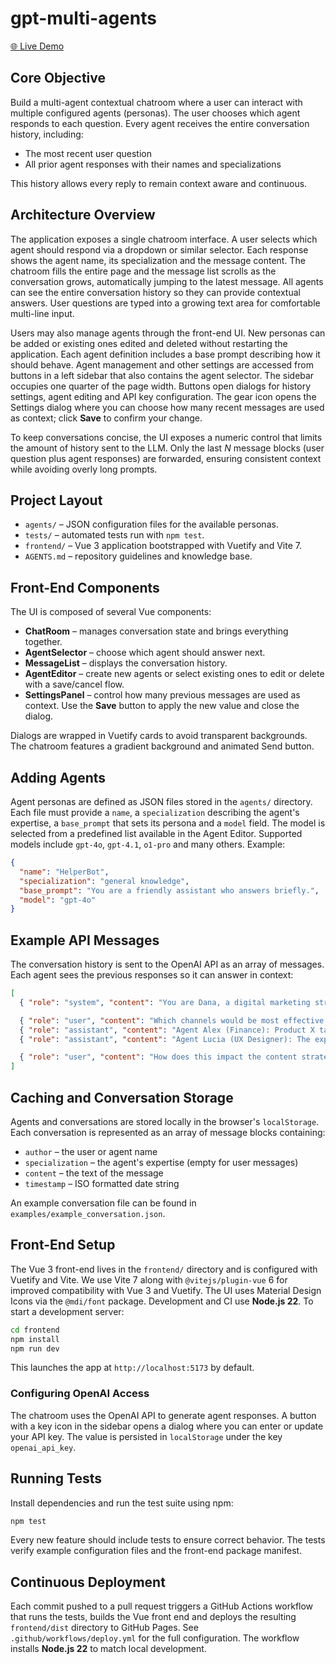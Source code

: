 # gpt-multi-agents

[🌐 Live Demo](https://joaomede.github.io/gpt-multi-agents/)

## Core Objective

Build a multi-agent contextual chatroom where a user can interact with multiple configured agents (personas). The user chooses which agent responds to each question. Every agent receives the entire conversation history, including:

- The most recent user question
- All prior agent responses with their names and specializations

This history allows every reply to remain context aware and continuous.

## Architecture Overview

The application exposes a single chatroom interface. A user selects which agent
should respond via a dropdown or similar selector. Each response shows the
agent name, its specialization and the message content. The chatroom fills the
entire page and the message list scrolls as the conversation grows, automatically
jumping to the latest message. All agents can see the
entire conversation history so they can provide contextual answers. User
questions are typed into a growing text area for comfortable multi-line input.

Users may also manage agents through the front-end UI. New personas can be
added or existing ones edited and deleted without restarting the application.
Each agent definition includes a base prompt describing how it should behave.
Agent management and other settings are accessed from buttons in a left sidebar
that also contains the agent selector. The sidebar occupies one quarter of the
page width. Buttons open dialogs for history settings, agent editing and API
key configuration. The gear icon opens the Settings dialog where you can choose
how many recent messages are used as context; click **Save** to confirm your
change.

To keep conversations concise, the UI exposes a numeric control that limits the
amount of history sent to the LLM. Only the last *N* message blocks (user
question plus agent responses) are forwarded, ensuring consistent context while
avoiding overly long prompts.

## Project Layout

- `agents/` – JSON configuration files for the available personas.
- `tests/` – automated tests run with `npm test`.
- `frontend/` – Vue 3 application bootstrapped with Vuetify and Vite 7.
- `AGENTS.md` – repository guidelines and knowledge base.

## Front-End Components

The UI is composed of several Vue components:

- **ChatRoom** – manages conversation state and brings everything together.
- **AgentSelector** – choose which agent should answer next.
- **MessageList** – displays the conversation history.
- **AgentEditor** – create new agents or select existing ones to edit or delete with a save/cancel flow.
- **SettingsPanel** – control how many previous messages are used as context. Use the **Save** button to apply the new value and close the dialog.

Dialogs are wrapped in Vuetify cards to avoid transparent backgrounds. The chatroom features a gradient background and animated Send button.

## Adding Agents

Agent personas are defined as JSON files stored in the `agents/` directory. Each
file must provide a `name`, a `specialization` describing the agent's
expertise, a `base_prompt` that sets its persona and a `model` field. The model
is selected from a predefined list available in the Agent Editor. Supported
models include `gpt-4o`, `gpt-4.1`, `o1-pro` and many others.
Example:

```json
{
  "name": "HelperBot",
  "specialization": "general knowledge",
  "base_prompt": "You are a friendly assistant who answers briefly.",
  "model": "gpt-4o"
}
```

## Example API Messages

The conversation history is sent to the OpenAI API as an array of messages. Each
agent sees the previous responses so it can answer in context:

```json
[
  { "role": "system", "content": "You are Dana, a digital marketing strategist." },

  { "role": "user", "content": "Which channels would be most effective for product X?" },
  { "role": "assistant", "content": "Agent Alex (Finance): Product X targets a high-income audience, suggesting segmented campaigns on LinkedIn and Google Ads." },
  { "role": "assistant", "content": "Agent Lucia (UX Designer): The experience should prioritize mobile-first navigation, especially for social media access." },

  { "role": "user", "content": "How does this impact the content strategy?" }
]
```

## Caching and Conversation Storage

Agents and conversations are stored locally in the browser's `localStorage`.
Each conversation is represented as an array of message blocks containing:

- `author` – the user or agent name
- `specialization` – the agent's expertise (empty for user messages)
- `content` – the text of the message
- `timestamp` – ISO formatted date string

An example conversation file can be found in `examples/example_conversation.json`.

## Front-End Setup

The Vue 3 front-end lives in the `frontend/` directory and is configured with Vuetify and Vite. We use Vite 7 along with `@vitejs/plugin-vue` 6 for improved compatibility with Vue 3 and Vuetify. The UI uses Material Design Icons via the `@mdi/font` package. Development and CI use **Node.js 22**.
To start a development server:

```bash
cd frontend
npm install
npm run dev
```
This launches the app at `http://localhost:5173` by default.

### Configuring OpenAI Access

The chatroom uses the OpenAI API to generate agent responses. A button with a key icon in the sidebar opens a dialog where you can enter or update your API key. The value is persisted in `localStorage` under the key `openai_api_key`.

## Running Tests

Install dependencies and run the test suite using npm:

```bash
npm test
```

Every new feature should include tests to ensure correct behavior. The tests verify example configuration files and the front-end package manifest.

## Continuous Deployment

Each commit pushed to a pull request triggers a GitHub Actions workflow that runs the tests, builds the Vue front end and deploys the resulting `frontend/dist` directory to GitHub Pages. See `.github/workflows/deploy.yml` for the full configuration.
The workflow installs **Node.js 22** to match local development.

